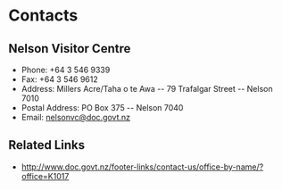 # Contacts

## Nelson Visitor Centre

* Phone: +64 3 546 9339
* Fax: +64 3 546 9612
* Address: Millers Acre/Taha o te Awa -- 79 Trafalgar Street -- Nelson 7010
* Postal Address: PO Box 375 -- Nelson 7040
* Email: nelsonvc@doc.govt.nz

## Related Links
* http://www.doc.govt.nz/footer-links/contact-us/office-by-name/?office=K1017